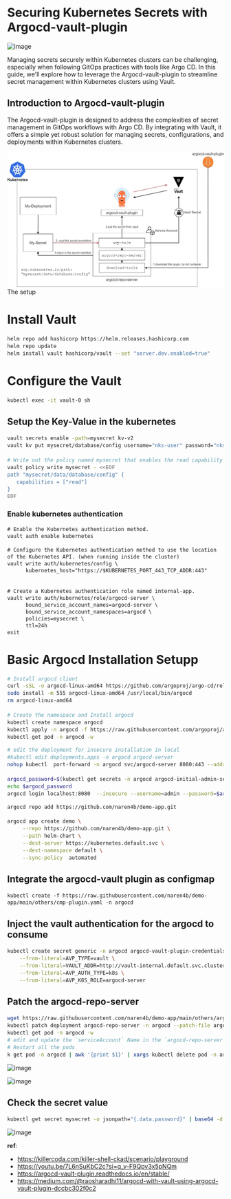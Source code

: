 # Securing Kubernetes Secrets with Argocd-vault-plugin
![image](https://github.com/naren4b/nks/assets/3488520/2c71e8b7-5502-46db-8428-7e9ac0aa7d59)

Managing secrets securely within Kubernetes clusters can be challenging, especially when following GitOps practices with tools like Argo CD. In this guide, we'll explore how to leverage the Argocd-vault-plugin to streamline secret management within Kubernetes clusters using Vault.

## Introduction to Argocd-vault-plugin
The Argocd-vault-plugin is designed to address the complexities of secret management in GitOps workflows with Argo CD. By integrating with Vault, it offers a simple yet robust solution for managing secrets, configurations, and deployments within Kubernetes clusters.

![alt text](argocd-vault-argocd-vault-plugin.jpg)
The setup 

# Install Vault 
```bash
helm repo add hashicorp https://helm.releases.hashicorp.com
helm repo update
helm install vault hashicorp/vault --set "server.dev.enabled=true"
```
# Configure the Vault
```bash
kubectl exec -it vault-0 sh
```
## Setup the Key-Value in the kubernetes
```bash
vault secrets enable -path=mysecret kv-v2
vault kv put mysecret/database/config username="nks-user" password="nks-secret-password"

# Write out the policy named mysecret that enables the read capability for secrets at path mysecret/data/database/config.
vault policy write mysecret - <<EOF
path "mysecret/data/database/config" {
   capabilities = ["read"]
}
EOF

```
### Enable kubernetes authentication 
```
# Enable the Kubernetes authentication method.
vault auth enable kubernetes

# Configure the Kubernetes authentication method to use the location of the Kubernetes API. (when running inside the cluster)
vault write auth/kubernetes/config \
      kubernetes_host="https://$KUBERNETES_PORT_443_TCP_ADDR:443"


# Create a Kubernetes authentication role named internal-app.
vault write auth/kubernetes/role/argocd-server \
      bound_service_account_names=argocd-server \
      bound_service_account_namespaces=argocd \
      policies=mysecret \
      ttl=24h
exit
```

# Basic Argocd Installation Setupp 
```bash
# Install argocd client
curl -sSL -o argocd-linux-amd64 https://github.com/argoproj/argo-cd/releases/latest/download/argocd-linux-amd64
sudo install -m 555 argocd-linux-amd64 /usr/local/bin/argocd
rm argocd-linux-amd64

# Create the namespace and Install argocd 
kubectl create namespace argocd
kubectl apply -n argocd -f https://raw.githubusercontent.com/argoproj/argo-cd/stable/manifests/install.yaml
kubectl get pod -n argocd -w
```

```bash
# edit the deployment for insecure installation in local
#kubectl edit deployments.apps -n argocd argocd-server 
nohup kubectl  port-forward -n argocd svc/argocd-server 8080:443 --address 0.0.0.0 & 

argocd_password=$(kubectl get secrets -n argocd argocd-initial-admin-secret -o jsonpath="{.data.password}" | base64 -d)
echo $argocd_password
argocd login localhost:8080  --insecure --username=admin --password=$argocd_password
```

```bash
argocd repo add https://github.com/naren4b/demo-app.git

argocd app create demo \
     --repo https://github.com/naren4b/demo-app.git \
     --path helm-chart \
     --dest-server https://kubernetes.default.svc \
     --dest-namespace default \
     --sync-policy  automated
```
## Integrate the argocd-vault plugin as configmap
```
kubectl create -f https://raw.githubusercontent.com/naren4b/demo-app/main/others/cmp-plugin.yaml -n argocd
```
## Inject the vault authentication for the argocd to consume 
```bash
kubectl create secret generic -n argocd argocd-vault-plugin-credentials \
	--from-literal=AVP_TYPE=vault \
	--from-literal=VAULT_ADDR=http://vault-internal.default.svc.cluster.local:8200 \
	--from-literal=AVP_AUTH_TYPE=k8s \
	--from-literal=AVP_K8S_ROLE=argocd-server 
```
## Patch the argocd-repo-server 
```bash
wget https://raw.githubusercontent.com/naren4b/demo-app/main/others/argocd-repo-server-patch.yaml
kubectl patch deployment argocd-repo-server -n argocd --patch-file argocd-repo-server-patch.yaml
kubectl get pod -n argocd -w
# edit and update the `serviceAccount` Name in the `argocd-repo-server` deployment to use `argocd-server`
# Restart all the pods
k get pod -n argocd | awk '{print $1}' | xargs kubectl delete pod -n argocd

```
![image](https://github.com/naren4b/nks/assets/3488520/97ca08db-c12b-4829-ae06-253499e7e342)

![image](https://github.com/naren4b/nks/assets/3488520/b1bb357d-5be7-4b29-9137-04fccf264149)


## Check the secret value
```bash
kubectl get secret mysecret -o jsonpath="{.data.password}" | base64 -d 
```
![image](https://github.com/naren4b/nks/assets/3488520/efa5506c-14e3-4b60-bded-a55f3cd5e285)



**ref**:
- https://killercoda.com/killer-shell-ckad/scenario/playground
- https://youtu.be/7L6nSuKbC2c?si=q_v-F9Qpv3x5pNQm
- https://argocd-vault-plugin.readthedocs.io/en/stable/ 
- https://medium.com/@raosharadhi11/argocd-with-vault-using-argocd-vault-plugin-dccbc302f0c2
